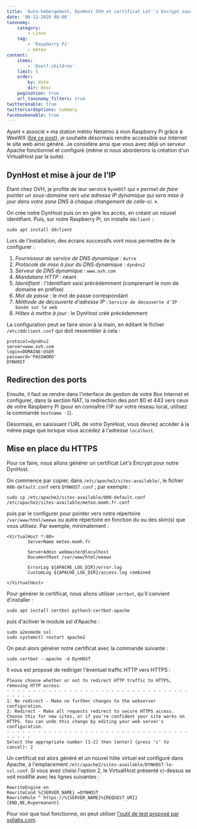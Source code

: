 ```yaml
---
title: 'Auto-hébergement, DynHost OVH et certificat Let''s Encrypt sous Raspbian'
date: '06-12-2020 08:06'
taxonomy:
    category:
        - Linux
    tag:
        - 'Raspberry Pi'
        - météo
content:
    items:
        - '@self.children'
    limit: 5
    order:
        by: date
        dir: desc
    pagination: true
    url_taxonomy_filters: true
twitterenable: true
twittercardoptions: summary
facebookenable: true
---
```


Ayant «&nbsp;associé&nbsp;» ma station météo Netatmo à mon Raspberry Pi grâce à WeeWX ([lire ce post](/blog/station-meteo-netatmo-and-weewx)), je souhaite désormais rendre accessible sur Internet le site web ainsi généré. Je considère ainsi que vous avez déjà un serveur Apache fonctionnel et configuré (même si nous aborderons la création d'un VirtualHost par la suite).

## DynHost et mise à jour de l'IP

Étant chez OVH, je profite de leur service `DynHOST` qui «&nbsp;_permet de faire pointer un sous-domaine vers une adresse IP dynamique qui sera mise à jour dans votre zone DNS à chaque changement de celle-ci._&nbsp;».

On crée notre DynHost puis on en gère les accès, en créant un nouvel identifiant. Puis, sur notre Raspberry Pi, on installe `ddclient`&nbsp;:

```shell
sudo apt install ddclient
```

Lors de l'installation, des écrans successifs vont nous permettre de le configurer&nbsp;:
1. _Fournisseur de service de DNS dynamique_&nbsp;: `Autre`
2. _Protocole de mise à jour du DNS dynamique_&nbsp;: `dyndns2`
3. _Serveur de DNS dynamique_&nbsp;: `www.ovh.com`
4. _Mandataire HTTP_&nbsp;: néant
5. _Identifiant_&nbsp;: l'identifiant saisi précédemment (comprenant le nom de domaine en préfixe)
6. _Mot de passe_&nbsp;: le mot de passe correspondant
7. _Méthode de découverte d'adresse IP_&nbsp;: `Service de découverte d'IP basée sur le web`
8. _Hôtes à mettre à jour_&nbsp;: le DynHost créé précédemment

La configuration peut se faire sinon à la main, en éditant le fichier `/etc/ddclient.conf` qui doit ressembler à cela&nbsp;:

```
protocol=dyndns2
server=www.ovh.com
login=DOMAINE-USER
password='PASSWORD'
DYNHOST
```

## Redirection des ports

Ensuite, il faut se rendre dans l'interface de gestion de votre Box Internet et configurer, dans la section NAT, la redirection des port 80 et 443 vers ceux de votre Raspberry Pi (pour en connaître l'IP sur votre réseau local, utilisez la commande `hostname -I`).

Désormais, en saisissant l'URL de votre DynHost, vous devriez accéder à la même page que lorsque vous accédez à l'adresse `localhost`.

## Mise en place du HTTPS

Pour ce faire, nous allons générer un certificat Let's Encrypt pour notre DynHost.

On commence par copier, dans `/etc/apache2/sites-available/`, le fichier `000-default.conf` vers `DYNHOST.conf`&nbsp;; par exemple&nbsp;:

```shell
sudo cp /etc/apache2/sites-available/000-default.conf /etc/apache2/sites-available/meteo.momh.fr.conf
```

puis par le configurer pour pointer vers notre répertoire `/var/www/html/weewx` ou autre répertoire en fonction du ou des skin(s) que vous utilisez. Par exemple, minimalement&nbsp;:

```
<VirtualHost *:80>
        ServerName meteo.momh.fr

        ServerAdmin webmaster@localhost
        DocumentRoot /var/www/html/weewx

        ErrorLog ${APACHE_LOG_DIR}/error.log
        CustomLog ${APACHE_LOG_DIR}/access.log combined

</VirtualHost>
```

Pour générer le certificat, nous allons utiliser `certbot`, qu'il convient d'installer&nbsp;:

```shell
sudo apt install certbot python3-certbot-apache
```

puis d'activer le module ssl d'Apache&nbsp;:

```shell
sudo a2enmode ssl
sudo systemctl restart apache2
```

On peut alors générer notre certificat avec la commande suivante&nbsp;:

```shell
sudo certbot --apache -d DynHOST
```

Il vous est proposé de rediriger l'éventuel traffic HTTP vers HTTPS&nbsp;:

```
Please choose whether or not to redirect HTTP traffic to HTTPS, removing HTTP access.
- - - - - - - - - - - - - - - - - - - - - - - - - - - - - - - - - - - - - - - -
1: No redirect - Make no further changes to the webserver configuration.
2: Redirect - Make all requests redirect to secure HTTPS access. Choose this for new sites, or if you're confident your site works on HTTPS. You can undo this change by editing your web server's configuration.
- - - - - - - - - - - - - - - - - - - - - - - - - - - - - - - - - - - - - - - -
Select the appropriate number [1-2] then [enter] (press 'c' to cancel): 2
```

Un certificat est alors généré et un nouvel hôte virtuel est configuré dans Apache, à l'emplacement `/etc/apache2/sites-available/DYNHOST-le-ssl.conf`. Si vous avez choisi l'option 2, le VirtualHost présenté ci-dessus se voit modifié avec les lignes suivantes&nbsp;:

```
RewriteEngine on
RewriteCond %{SERVER_NAME} =DYNHOST
RewriteRule ^ https://%{SERVER_NAME}%{REQUEST_URI} [END,NE,R=permanent]
```

Pour voir que tout fonctionne, on peut utiliser [l'outil de test proposé par ssllabs.com](https://www.ssllabs.com/ssltest/analyze.html).